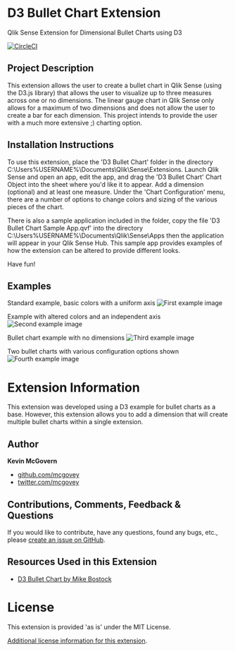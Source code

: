 # D3 Bullet Chart Extension
Qlik Sense Extension for Dimensional Bullet Charts using D3

[![CircleCI](https://circleci.com/gh/qlik-oss/D3-Bullet-Chart.svg?style=svg)](https://circleci.com/gh/qlik-oss/D3-Bullet-Chart)

## Project Description

This extension allows the user to create a bullet chart in Qlik Sense (using the D3.js library) that allows the user to visualize up to three measures across one or no dimensions.  The linear gauge chart in Qlik Sense only allows for a maximum of two dimensions and does not allow the user to create a bar for each dimension.  This project intends to provide the user with a much more extensive ;) charting option.


## Installation Instructions

To use this extension, place the 'D3 Bullet Chart' folder in the directory C:\Users\%USERNAME%\Documents\Qlik\Sense\Extensions.  Launch Qlik Sense and open an app, edit the app, and drag the 'D3 Bullet Chart' Chart Object into the sheet where you'd like it to appear. Add a dimension (optional) and at least one measure.  Under the 'Chart Configuration' menu, there are a number of options to change colors and sizing of the various pieces of the chart.

There is also a sample application included in the folder, copy the file 'D3 Bullet Chart Sample App.qvf' into the directory C:\Users\%USERNAME%\Documents\Qlik\Sense\Apps then the application will appear in your Qlik Sense Hub.  This sample app provides examples of how the extension can be altered to provide different looks.

Have fun!

## Examples
Standard example, basic colors with a uniform axis
![First example image](https://raw.githubusercontent.com/mcgovey/D3-Bullet-Chart/master/images/Bullet%20Chart%201.PNG)

Example with altered colors and an independent axis
![Second example image](https://raw.githubusercontent.com/mcgovey/D3-Bullet-Chart/master/images/Bullet%20Chart%202.PNG)

Bullet chart example with no dimensions
![Third example image](https://raw.githubusercontent.com/mcgovey/D3-Bullet-Chart/master/images/Bullet%20Chart%203.PNG)

Two bullet charts with various configuration options shown
![Fourth example image](https://raw.githubusercontent.com/mcgovey/D3-Bullet-Chart/master/images/Bullet%20Chart%204.PNG)

# Extension Information

This extension was developed using a D3 example for bullet charts as a base.  However, this extension allows you to add a dimension that will create multiple bullet charts within a single extension.

## Author

**Kevin McGovern**

* [github.com/mcgovey](http://github.com/mcgovey)
* [twitter.com/mcgovey](http://twitter.com/mcgovey)

## Contributions, Comments, Feedback & Questions

If you would like to contribute, have any questions, found any bugs, etc., please [create an issue on GitHub](https://github.com/mcgovey/D3-Bullet-Chart/issues).

## Resources Used in this Extension

* [D3 Bullet Chart by Mike Bostock](http://bl.ocks.org/mbostock/4061961)

# License
This extension is provided 'as is' under the MIT License.

[Additional license information for this extension](https://github.com/McGovey/D3-Bullet-Chart/blob/master/LICENSE.md).
